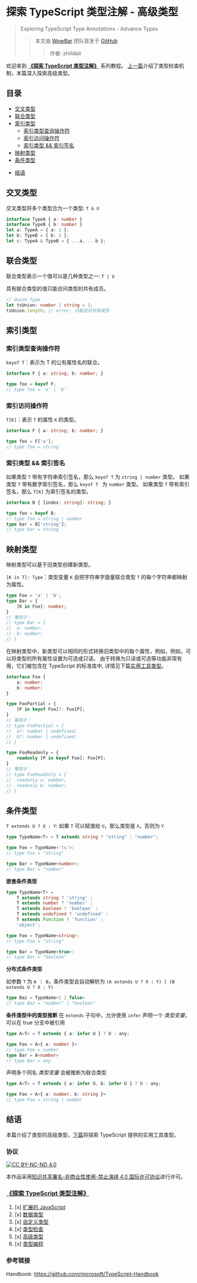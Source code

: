 # 探索 TypeScript 类型注解 - 高级类型
> Exploring TypeScript Type Annotations - Advance Types
>> 本文由 [WowBar][WowBar] 团队首发于 [GitHub][this-post]
>>> 作者: zhilidali

欢迎来到 __[《探索 TypeScript 类型注解》][Exploring-TS]__ 系列教程。
[上一篇][prev-post]介绍了类型检查机制，本篇深入探索高级类型。

## 目录

+ [交叉类型](#交叉类型)
+ [联合类型](#联合类型)
+ [索引类型](#索引类型)
	* [索引类型查询操作符](#索引类型查询操作符)
	* [索引访问操作符](#索引访问操作符)
	* [索引类型 && 索引签名](#索引类型-&&-索引签名)
+ [映射类型](#映射类型)
+ [条件类型](#条件类型)
* [结语](#结语)

## 交叉类型

交叉类型将多个类型合为一个类型: `T & U`
```ts
interface TypeA { a: number }
interface TypeB { b: number }
let a: TypeA = { a: 1 };
let b: TypeB = { b: 2 };
let c: TypeA & TypeB = { ...a, ...b };
```

## 联合类型

联合类型表示一个值可以是几种类型之一: `T | U`

具有联合类型的值只能访问类型的共有成员。
```ts
// Union Type
let tsUnion: number | string = 1;
tsUnion.length; // error: 只能访问共有成员
```

## 索引类型

### 索引类型查询操作符

`keyof T`：表示为 T 的公有属性名的联合。
```ts
interface F { a: string; b: number; }

type foo = keyof F;
// type foo = 'a' | 'b'
```

### 索引访问操作符

`T[K]`：表示 `T` 的属性 `K` 的类型。
```ts
interface F { a: string; b: number; }

type foo = F['a'];
// type foo = string
```

### 索引类型 && 索引签名

如果类型 `T` 带有字符串索引签名，那么 `keyof T` 为 `string | number` 类型。
如果类型 `T` 带有数字索引签名，那么 `keyof T ` 为 `number` 类型。
如果类型 `T` 带有索引签名，那么 `T[K]` 为索引签名的类型。
```ts
interface B { [index: string]: string; }

type foo = keyof B;
// type foo = string | number
type bar = B['string'];
// type bar = string
```

## 映射类型

映射类型可以基于旧类型创建新类型。

`[K in T]: Type`：类型变量 `K` 会把字符串字面量联合类型 `T` 的每个字符串都映射为属性。
```ts
type Foo = 'a' | 'b';
type Bar = {
	[K in Foo]: number;
}
// 等同于：
// type Bar = {
// 	a: number;
// 	b: number;
// }
```

在映射类型中，新类型可以相同的形式转换旧类型中的每个属性，例如，例如，可以将类型的所有属性设置为可选或只读。
由于转换为只读或可选等功能非常有用，它们被包含在 TypeScript 的标准库中, 详情见下篇[实用工具类型][next-post]。
```ts
interface Foo {
	a: number;
	b: number;
}

type FooPartial = {
	[P in keyof Foo]?: Foo[P];
}
// 等同于：
// type FooPartial = {
// 	a?: number | undefined;
// 	b?: number | undefined;
// }

type FooReadonly = {
	readonly [P in keyof Foo]: Foo[P];
}
// 等同于：
// type FooReadonly = {
// 	readonly a: number;
// 	readonly b: number;
// }
```

## 条件类型

`T extends U ? X : Y`: 如果 `T` 可以赋值给 `U`，那么类型是 `X`，否则为 `Y`
```ts
type TypeName<T> = T extends string ? "string" : "number";

type Foo = TypeName<'ts'>;
// type Foo = "string"

type Bar = TypeName<number>;
// type Bar = "number"
```

__嵌套条件类型__
```ts
type TypeName<T> =
	T extends string ? 'string' :
	T extends number ? 'number' :
	T extends boolean ? 'boolean' :
	T extends undefined ? 'undefined' :
	T extends Function ? 'function' :
	'object';

type Foo = TypeName<string>;
// type Foo = "string"

type Bar = TypeName<true>;
// type Bar = "boolean"
```

__分布式条件类型__

如参数 `T` 为 `A ｜ B`，条件类型会自动解析为 `(A extends U ? X : Y) | (B extends U ? X : Y)`
```ts
type Baz = TypeName<1 | false>
// type Baz = "number" | "boolean"
```

__条件类型中的类型推断__
在 `extends` 子句中，允许使用 `infer` 声明一个 _类型变量_，可以在 true 分支中被引用
```ts
type A<T> = T extends { a: infer U } ? U : any;

type Foo = A<{ a: number }>
// type Foo = number
type Bar = A<number>
// type Bar = any
```

声明多个同名 _类型变量_ 会被推断为联合类型
```ts
type A<T> = T extends { a: infer U, b: infer U } ? U : any;

type Foo = A<{ a: number, b: string }>
// type Foo = string | number
```

## 结语

本篇介绍了类型的高级类型，[下篇][next-post]将探索 TypeScript 提供的实用工具类型。

### 协议

[![CC BY-NC-ND 4.0](https://i.creativecommons.org/l/by-nc-nd/4.0/80x15.png "LICENSE")][License]

本作品采用[知识共享署名-非商业性使用-禁止演绎 4.0 国际许可协议][by-nc-nd]进行许可。

### [《探索 TypeScript 类型注解》][Exploring-TS]

1. [x] [扩展的 JavaScript][Extend-JS]
2. [x] [数据类型][Data-Types]
3. [x] [自定义类型][Defining-Types]
4. [x] [类型检查][Type-Checking]
5. [x] [高级类型][Advance-Types]
6. [x] [类型编程][Type-Programming]

[Exploring-TS]:   https://github.com/WowBar/blog/issues?q=label%3AExploringTS+sort%3Acreated-asc
[Extend-JS]:      https://github.com/WowBar/blog/issues/4
[Data-Types]:     https://github.com/WowBar/blog/issues/8
[Defining-Types]: https://github.com/WowBar/blog/issues/9
[Type-Checking]:  https://github.com/WowBar/blog/issues/11
[Advance-Types]:  https://github.com/WowBar/blog/issues/13
[Type-Programming]: https://github.com/WowBar/blog/issues/14

### 参考链接

Handbook: <https://github.com/microsoft/TypeScript-Handbook>

[License]:    https://github.com/WowBar/blog/blob/master/LICENSE.md
[by-nc-nd]:   http://creativecommons.org/licenses/by-nc-nd/4.0/
[WowBar]:     https://github.com/WowBar/blog
[prev-post]:  https://github.com/WowBar/blog/issues/11
[this-post]:  https://github.com/WowBar/blog/issues/13
[next-post]:  https://github.com/WowBar/blog/issues/14

